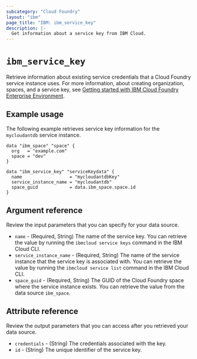 ```yaml
---
subcategory: "Cloud Foundry"
layout: "ibm"
page_title: "IBM: ibm_service_key"
description: |-
  Get information about a service key from IBM Cloud.
---
```


# `ibm_service_key`

Retrieve information about existing service credentials that a Cloud Foundry service instance uses. For more information, about creating organization, spaces, and a service key, see [Getting started with IBM Cloud Foundry Enterprise Environment](https://cloud.ibm.com/docs/cli?topic=cli-ibmcloud_commands_services#ibmcloud_service_key_create).


## Example usage
The following example retrieves service key information for the `mycloudantdb` service instance. 


```
data "ibm_space" "space" {
  org   = "example.com"
  space = "dev"
}

data "ibm_service_key" "serviceKeydata" {
  name                  = "mycloudantdbKey"
  service_instance_name = "mycloudantdb"
  space_guid            = data.ibm_space.space.id
}
```

## Argument reference
Review the input parameters that you can specify for your data source. 

- `name` - (Required, String) The name of the service key. You can retrieve the value by running the `ibmcloud service keys` command in the IBM Cloud CLI.
- `service_instance_name` - (Required, String) The name of the service instance that the service key is associated with. You can retrieve the value by running the `ibmcloud service list` command in the IBM Cloud CLI.
- `space_guid` - (Required, String) The GUID of the Cloud Foundry space where the service instance exists. You can retrieve the value from the data source `ibm_space`.

## Attribute reference
Review the output parameters that you can access after you retrieved your data source. 

- `credentials` - (String) The credentials associated with the key.
- `id` - (String) The unique identifier of the service key.


